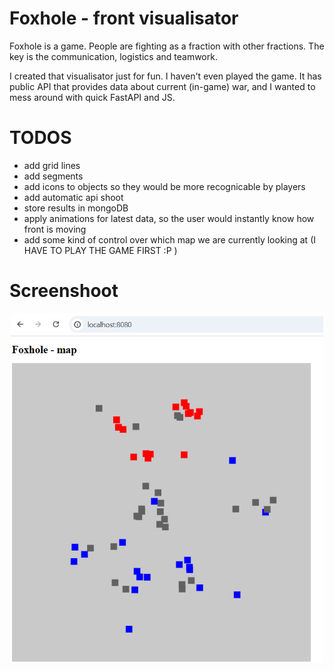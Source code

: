 # Foxhole - front visualisator
Foxhole is a game. People are fighting as a fraction with other fractions. The key is the communication, logistics and teamwork.

I created that visualisator just for fun. I haven't even played the game.
It has public API that provides data about current (in-game) war, and I wanted to mess around with
quick FastAPI and JS.

# TODOS
- add grid lines
- add segments
- add icons to objects so they would be more recognicable by players
- add automatic api shoot
- store results in mongoDB
- apply animations for latest data, so the user would instantly know how front is moving
- add some kind of control over which map we are currently looking at (I HAVE TO PLAY THE GAME FIRST :P )

# Screenshoot
<div align="center">
    <img width=500 src=".readme/images/foxhole-screen-1.png"></img/>
</div>




